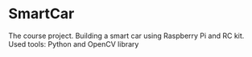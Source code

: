 # SmartCar
The course project. Building a smart car using Raspberry Pi and RC kit. 
Used tools: Python and OpenCV library

